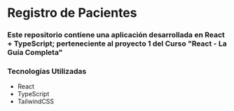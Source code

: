 # Registro de Pacientes
### Este repositorio contiene una aplicación desarrollada en React + TypeScript; perteneciente al proyecto 1 del Curso "React - La Guía Completa"

### Tecnologías Utilizadas
- React
- TypeScript
- TailwindCSS
